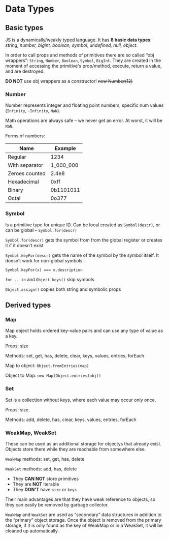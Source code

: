 # Data Types

## Basic types

JS is a dynamically/weakly typed language. It has __8 basic data types__:
*string, number, bigint, boolean, symbol, undefined, null, object*.

In order to call props and methods of primitives there are so called “obj wrappers”:
`String`, `Number`, `Boolean`, `Symbol`, `BigInt`. They are created in the moment
of accessing the primitive's prop/method, execute, return a value, and are destroyed.

__DO NOT__ use obj wrappers as a constructor!	~~new Number(12)~~


### Number

Number represents integer and floating point numbers, specific num values
(`Infinity`, `-Infinity`, `NaN`).

Math operations are always safe – we never get an error. At worst, it will be `NaN`.

Forms of numbers:

| Name						| Example
|-----------------|----------
| Regular         | 1234
| With separator  | 1_000_000
| Zeroes counted	| 2.4e8
| Hexadecimal			| 0xff
| Binary					| 0b1101011
| Octal						| 0o377


### Symbol

Is a primitive type for unique ID. Can be local created as `Symbol(descr)`, or
can be global – `Symbol.for(descr)`

`Symbol.for(descr)` gets the symbol from from the global register or creates it
if it doesn’t exist

`Symbol.keyFor(descr)` gets the name of the symbol by the symbol itself. It
doesn’t work for non-global symbols.

`Symbol.keyFor(x) === x.description`

`for .. in` and `Object.keys()` skip symbols

`Object.assign()` copies both string and symbolic props

## Derived types

### Map

Map object holds ordered key-value pairs and can use any type of value as a key.

Props: size

Methods: set, get, has, delete, clear, keys, values, entries, forEach

Map to object: `Object.fromEntries(map)`

Object to Map: `new Map(Object.entries(obj))`

### Set

Set is a collection without keys, where each value may occur only once.

Props: size.

Methods: add, delete, has, clear, keys, values, entries, forEach

### WeakMap, WeakSet

These can be used as an additional storage for objectys that already exist.
Objects store there while they are reachable from somewhere else.

`WeakMap` methods: set, get, has, delete

`WeakSet` methods: add, has, delete

- They __CAN NOT__ store primitives
- They are __NOT__ iterable
- They __DON'T__ have `size` or `keys`

Their main advantages are that they have weak reference to objects, so they can
easily be removed by garbage collector.

`WeakMap` and `WeakSet` are used as “secondary” data structures in addition to
the “primary” object storage. Once the object is removed from the primary storage,
if it is only found as the key of WeakMap or in a WeakSet, it will be cleaned up
automatically.
